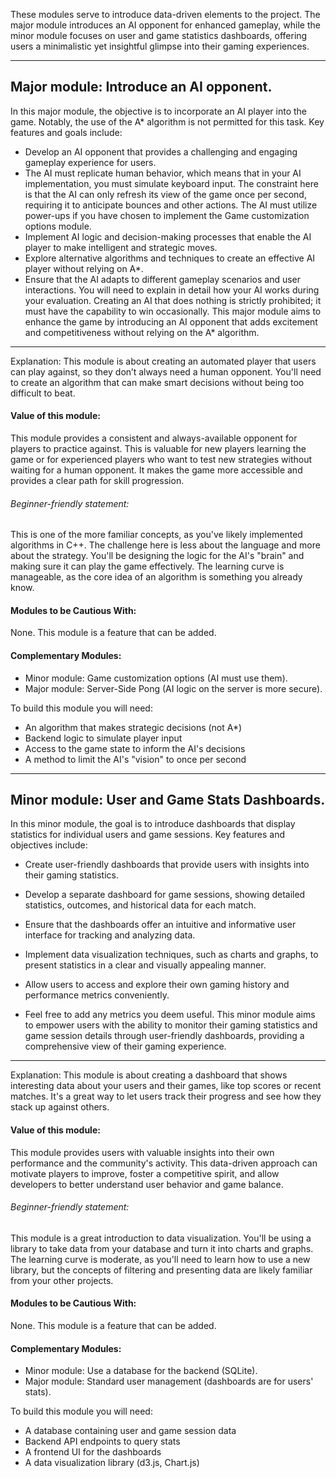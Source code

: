 These modules serve to introduce data-driven elements to the project. The major module
introduces an AI opponent for enhanced gameplay, while the minor module focuses on
user and game statistics dashboards, offering users a minimalistic yet insightful glimpse
into their gaming experiences.

----

## Major module: Introduce an AI opponent.
In this major module, the objective is to incorporate an AI player into the game.
Notably, the use of the A* algorithm is not permitted for this task. Key features
and goals include:
- Develop an AI opponent that provides a challenging and engaging gameplay
experience for users.
- The AI must replicate human behavior, which means that in your AI implementation, you must simulate keyboard input. The constraint here is that
the AI can only refresh its view of the game once per second, requiring it to
anticipate bounces and other actions.
The AI must utilize power-ups if you have chosen to implement the
Game customization options module.
- Implement AI logic and decision-making processes that enable the AI player
to make intelligent and strategic moves.
- Explore alternative algorithms and techniques to create an effective AI player
without relying on A*.
- Ensure that the AI adapts to different gameplay scenarios and user interactions.
You will need to explain in detail how your AI works during your
evaluation. Creating an AI that does nothing is strictly prohibited;
it must have the capability to win occasionally.
This major module aims to enhance the game by introducing an AI opponent that
adds excitement and competitiveness without relying on the A* algorithm.

----

Explanation: This module is about creating an automated player that users can play against, so they don’t always need a human opponent. You'll need to create an algorithm that can make smart decisions without being too difficult to beat.

#### Value of this module:
This module provides a consistent and always-available opponent for players to practice against. This is valuable for new players learning the game or for experienced players who want to test new strategies without waiting for a human opponent. It makes the game more accessible and provides a clear path for skill progression.

###### Beginner-friendly statement:
This is one of the more familiar concepts, as you've likely implemented algorithms in C++. The challenge here is less about the language and more about the strategy. You'll be designing the logic for the AI's "brain" and making sure it can play the game effectively. The learning curve is manageable, as the core idea of an algorithm is something you already know.

#### Modules to be Cautious With:
None. This module is a feature that can be added.

#### Complementary Modules:

- Minor module: Game customization options (AI must use them).
- Major module: Server-Side Pong (AI logic on the server is more secure).

To build this module you will need:
- An algorithm that makes strategic decisions (not A*)
- Backend logic to simulate player input
- Access to the game state to inform the AI's decisions
- A method to limit the AI's "vision" to once per second

---- 

## Minor module: User and Game Stats Dashboards.
In this minor module, the goal is to introduce dashboards that display statistics for
individual users and game sessions. Key features and objectives include:
- Create user-friendly dashboards that provide users with insights into their
gaming statistics.

- Develop a separate dashboard for game sessions, showing detailed statistics,
outcomes, and historical data for each match.
- Ensure that the dashboards offer an intuitive and informative user interface
for tracking and analyzing data.
- Implement data visualization techniques, such as charts and graphs, to present
statistics in a clear and visually appealing manner.
- Allow users to access and explore their own gaming history and performance
metrics conveniently.
- Feel free to add any metrics you deem useful.
This minor module aims to empower users with the ability to monitor their gaming
statistics and game session details through user-friendly dashboards, providing a
comprehensive view of their gaming experience.

---- 

Explanation: This module is about creating a dashboard that shows interesting data about your users and their games, like top scores or recent matches. It's a great way to let users track their progress and see how they stack up against others.

#### Value of this module:
This module provides users with valuable insights into their own performance and the community's activity. This data-driven approach can motivate players to improve, foster a competitive spirit, and allow developers to better understand user behavior and game balance.

###### Beginner-friendly statement:
This module is a great introduction to data visualization. You'll be using a library to take data from your database and turn it into charts and graphs. The learning curve is moderate, as you'll need to learn how to use a new library, but the concepts of filtering and presenting data are likely familiar from your other projects.

#### Modules to be Cautious With:
None. This module is a feature that can be added.

#### Complementary Modules:
- Minor module: Use a database for the backend (SQLite).
- Major module: Standard user management (dashboards are for users' stats).

To build this module you will need:
- A database containing user and game session data
- Backend API endpoints to query stats
- A frontend UI for the dashboards
- A data visualization library (d3.js, Chart.js)
